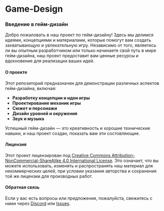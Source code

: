 # Game-Design

### Введение в гейм-дизайн

Добро пожаловать в наш проект по гейм-дизайну! Здесь мы делимся идеями, концепциями и материалами, которые помогут вам создать захватывающую и увлекательную игру. Независимо от того, являетесь ли вы опытным разработчиком или только начинаете свой путь в мире гейм-дизайна, наш проект предоставит вам ценные ресурсы и вдохновение для реализации ваших идей.

#### О проекте

Этот репозиторий предназначен для демонстрации различных аспектов гейм-дизайна, включая:

- **Разработку концепции и идеи игры**
- **Проектирование механик игры**
- **Сюжет и персонажи**
- **Дизайн уровней и окружения**
- **Звук и музыка**

Успешный гейм-дизайн — это креативность и хорошие технические навыки, и наш проект создан, показать вам эти состовляющие.

#### Лицензия

Этот проект лицензирован под [Creative Commons Attribution-NonCommercial-ShareAlike 4.0 International License](LICENSE). Это означает, что вы можете использовать, изменять и распространять наш материал для некоммерческих целей, при условии указания авторства и сохранения той же лицензии для производных работ.

#### Обратная связь

Если у вас есть вопросы или предложения, пожалуйста, свяжитесь с нами через [Discord]( https://discord.gg/star-wars-ss14) или [Issues](https://github.com/вашрепозиторий/issues).
